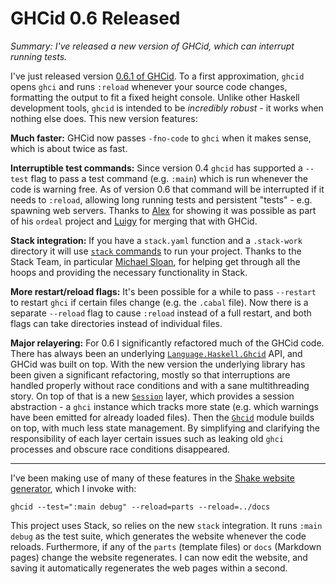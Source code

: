 # GHCid 0.6 Released

_Summary: I've released a new version of GHCid, which can interrupt running tests._

I've just released version [0.6.1 of GHCid](https://hackage.haskell.org/packages/ghcid). To a first approximation, `ghcid` opens `ghci` and runs `:reload` whenever your source code changes, formatting the output to fit a fixed height console. Unlike other Haskell development tools, `ghcid` is intended to be _incredibly robust_ - it works when nothing else does. This new version features:

**Much faster:** GHCid now passes `-fno-code` to `ghci` when it makes sense, which is about twice as fast.

**Interruptible test commands:** Since version 0.4 `ghcid` has supported a `--test` flag to pass a test command (e.g. `:main`) which is run whenever the code is warning free. As of version 0.6 that command will be interrupted if it needs to `:reload`, allowing long running tests and persistent "tests" - e.g. spawning web servers. Thanks to [Alex]() for showing it was possible as part of his `ordeal` project and [Luigy]() for merging that with GHCid. 

**Stack integration:** If you have a `stack.yaml` function and a `.stack-work` directory it will use [`stack` commands]() to run your project. Thanks to the Stack Team, in particular [Michael Sloan](), for helping get through all the hoops and providing the necessary functionality in Stack.

**More restart/reload flags:** It's been possible for a while to pass `--restart` to restart `ghci` if certain files change (e.g. the `.cabal` file). Now there is a separate `--reload` flag to cause `:reload` instead of a full restart, and both flags can take directories instead of individual files. 

**Major relayering:** For 0.6 I significantly refactored much of the GHCid code. There has always been an underlying [`Language.Haskell.Ghcid`]() API, and GHCid was built on top. With the new version the underlying library has been given a significant refactoring, mostly so that interruptions are handled properly without race conditions and with a sane multithreading story. On top of that is a new [`Session`]() layer, which provides a session abstraction - a `ghci` instance which tracks more state (e.g. which warnings have been emitted for already loaded files). Then the [`Ghcid`]() module builds on top, with much less state management. By simplifying and clarifying the responsibility of each layer certain issues such as leaking old `ghci` processes and obscure race conditions disappeared.

------------------------

I've been making use of many of these features in the [Shake website generator](), which I invoke with:

    ghcid --test=":main debug" --reload=parts --reload=../docs

This project uses Stack, so relies on the new `stack` integration. It runs `:main debug` as the test suite, which generates the website whenever the code reloads. Furthermore, if any of the `parts` (template files) or `docs` (Markdown pages) change the website regenerates. I can now edit the website, and saving it automatically regenerates the web pages within a second.
